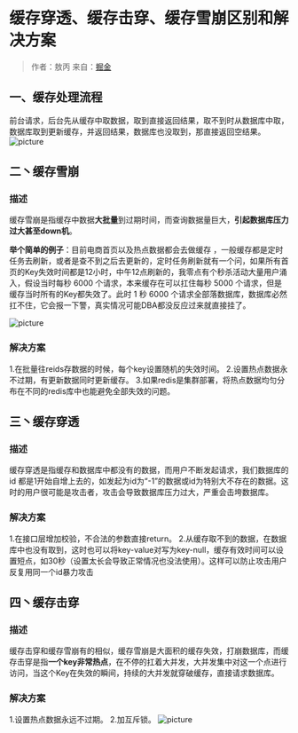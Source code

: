 # 缓存穿透、缓存击穿、缓存雪崩区别和解决方案

>作者：敖丙
>来自：[掘金](https://juejin.im/post/5dbef8306fb9a0203f6fa3e2)
## 一、缓存处理流程
前台请求，后台先从缓存中取数据，取到直接返回结果，取不到时从数据库中取，数据库取到更新缓存，并返回结果，数据库也没取到，那直接返回空结果。
 ![picture](https://ftp.bmp.ovh/imgs/2019/11/5f496c7018049454.png)

 ## 二丶缓存雪崩

 ### 描述
 缓存雪崩是指缓存中数据**大批量**到过期时间，而查询数据量巨大，**引起数据库压力过大甚至down机**。

 **举个简单的例子**：目前电商首页以及热点数据都会去做缓存 ，一般缓存都是定时任务去刷新，或者是查不到之后去更新的，定时任务刷新就有一个问，如果所有首页的Key失效时间都是12小时，中午12点刷新的，我零点有个秒杀活动大量用户涌入，假设当时每秒 6000 个请求，本来缓存在可以扛住每秒 5000 个请求，但是缓存当时所有的Key都失效了。此时 1 秒 6000 个请求全部落数据库，数据库必然扛不住，它会报一下警，真实情况可能DBA都没反应过来就直接挂了。

 ![picture](https://ftp.bmp.ovh/imgs/2019/11/89913b4613f5ddeb.jpg)

 ### 解决方案
 1.在批量往reids存数据的时候，每个key设置随机的失效时间。
 2.设置热点数据永不过期，有更新数据同时更新缓存。
 3.如果redis是集群部署，将热点数据均匀分布在不同的redis库中也能避免全部失效的问题。

 ## 三丶缓存穿透

 ### 描述
 缓存穿透是指缓存和数据库中都没有的数据，而用户不断发起请求，我们数据库的 id 都是1开始自增上去的，如发起为id为“-1”的数据或id为特别大不存在的数据。这时的用户很可能是攻击者，攻击会导致数据库压力过大，严重会击垮数据库。

### 解决方案
1.在接口层增加校验，不合法的参数直接return。
2.从缓存取不到的数据，在数据库中也没有取到，这时也可以将key-value对写为key-null，缓存有效时间可以设置短点，如30秒（设置太长会导致正常情况也没法使用）。这样可以防止攻击用户反复用同一个id暴力攻击

## 四丶缓存击穿

### 描述
缓存击穿和缓存雪崩有的相似，缓存雪崩是大面积的缓存失效，打崩数据库，而缓存击穿是指**一个key非常热点**，在不停的扛着大并发，大并发集中对这一个点进行访问，当这个Key在失效的瞬间，持续的大并发就穿破缓存，直接请求数据库。

### 解决方案
1.设置热点数据永远不过期。
2.加互斥锁。
![picture](https://ftp.bmp.ovh/imgs/2019/11/d9406720b469d1e0.png)